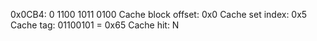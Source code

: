0x0CB4: 0 1100 1011 0100
Cache block offset: 0x0
Cache set index: 0x5
Cache tag: 01100101 = 0x65
Cache hit: N
